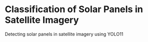 # Classification of Solar Panels in Satellite Imagery


Detecting solar panels in satellite imagery using YOLO11
